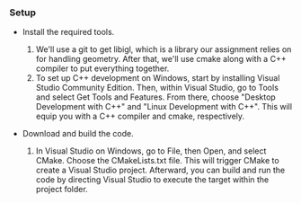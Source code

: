 ### Setup
- Install the required tools.
  1. We'll use a git to get libigl, which is a library our assignment relies on for handling geometry. After that, we'll use cmake along with a C++ compiler to put everything together.
  2. To set up C++ development on Windows, start by installing Visual Studio Community Edition. Then, within Visual Studio, go to Tools and select Get Tools and Features. From there, choose "Desktop Development with C++" and "Linux Development with C++". This will equip you with a C++ compiler and cmake, respectively.

- Download and build the code.
  1. In Visual Studio on Windows, go to File, then Open, and select CMake. Choose the CMakeLists.txt file. This will trigger CMake to create a Visual Studio project. Afterward, you can build and run the code by directing Visual Studio to execute the target within the project folder.
